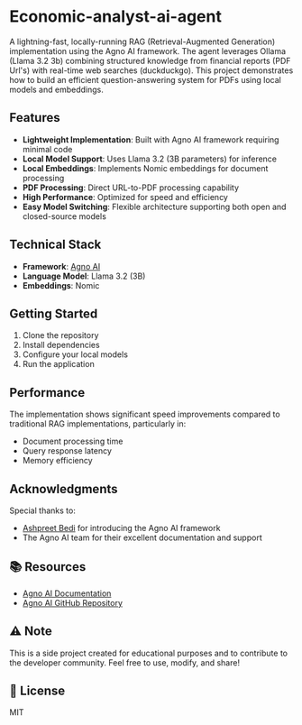 # Economic-analyst-ai-agent
A lightning-fast, locally-running RAG (Retrieval-Augmented Generation) implementation using the Agno AI framework. The agent leverages Ollama (Llama 3.2 3b) combining structured knowledge from financial reports (PDF Url's) with real-time web searches (duckduckgo). This project demonstrates how to build an efficient question-answering system for PDFs using local models and embeddings.

## Features

- **Lightweight Implementation**: Built with Agno AI framework requiring minimal code
- **Local Model Support**: Uses Llama 3.2 (3B parameters) for inference
- **Local Embeddings**: Implements Nomic embeddings for document processing
- **PDF Processing**: Direct URL-to-PDF processing capability
- **High Performance**: Optimized for speed and efficiency
- **Easy Model Switching**: Flexible architecture supporting both open and closed-source models

## Technical Stack

- **Framework**: [Agno AI](https://github.com/agno-ai/agno)
- **Language Model**: Llama 3.2 (3B)
- **Embeddings**: Nomic

## Getting Started

1. Clone the repository
2. Install dependencies
3. Configure your local models
4. Run the application

## Performance

The implementation shows significant speed improvements compared to traditional RAG implementations, particularly in:
- Document processing time
- Query response latency
- Memory efficiency

## Acknowledgments

Special thanks to:
- [Ashpreet Bedi](https://linkedin.com) for introducing the Agno AI framework
- The Agno AI team for their excellent documentation and support

## 📚 Resources

- [Agno AI Documentation](https://docs.agno.com)
- [Agno AI GitHub Repository](https://github.com/agno-ai/agno)

## ⚠️ Note

This is a side project created for educational purposes and to contribute to the developer community. Feel free to use, modify, and share!

## 📄 License

MIT
